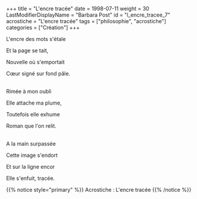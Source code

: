 +++
title = "L'encre tracée"
date = 1998-07-11
weight = 30
LastModifierDisplayName = "Barbara Post"
id = "l_encre_tracee_7"
acrostiche = "L'encre tracée"
tags = ["philosophie", "acrostiche"]
categories = ["Création"]
+++

L'encre des mots s'étale

Et la page se tait,

Nouvelle où s'emportait

Cœur signé sur fond pâle.

 \
Rimée à mon oubli

Elle attache ma plume,

Toutefois elle exhume

Roman que l'on relit.

 \
A la main surpassée

Cette image s'endort

Et sur la ligne encor

Elle s'enfuit, tracée.

{{% notice style="primary" %}}
Acrostiche : L'encre tracée
{{% /notice %}}
